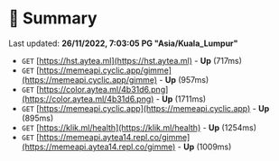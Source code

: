 # 📖 Summary
Last updated: **26/11/2022, 7:03:05 PG "Asia/Kuala_Lumpur"**

- `GET` [https://hst.aytea.ml](https://hst.aytea.ml) - **Up** (717ms)
- `GET` [https://memeapi.cyclic.app/gimme](https://memeapi.cyclic.app/gimme) - **Up** (957ms)
- `GET` [https://color.aytea.ml/4b31d6.png](https://color.aytea.ml/4b31d6.png) - **Up** (1711ms)
- `GET` [https://memeapi.cyclic.app](https://memeapi.cyclic.app) - **Up** (895ms)
- `GET` [https://klik.ml/health](https://klik.ml/health) - **Up** (1254ms)
- `GET` [https://memeapi.aytea14.repl.co/gimme](https://memeapi.aytea14.repl.co/gimme) - **Up** (1009ms)
